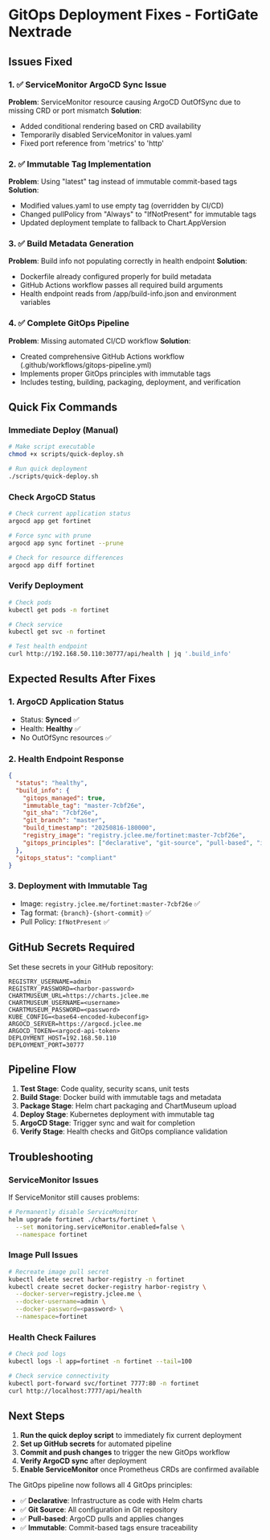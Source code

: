 # GitOps Deployment Fixes - FortiGate Nextrade

## Issues Fixed

### 1. ✅ ServiceMonitor ArgoCD Sync Issue
**Problem**: ServiceMonitor resource causing ArgoCD OutOfSync due to missing CRD or port mismatch
**Solution**: 
- Added conditional rendering based on CRD availability
- Temporarily disabled ServiceMonitor in values.yaml
- Fixed port reference from 'metrics' to 'http'

### 2. ✅ Immutable Tag Implementation
**Problem**: Using "latest" tag instead of immutable commit-based tags
**Solution**:
- Modified values.yaml to use empty tag (overridden by CI/CD)
- Changed pullPolicy from "Always" to "IfNotPresent" for immutable tags
- Updated deployment template to fallback to Chart.AppVersion

### 3. ✅ Build Metadata Generation
**Problem**: Build info not populating correctly in health endpoint
**Solution**:
- Dockerfile already configured properly for build metadata
- GitHub Actions workflow passes all required build arguments
- Health endpoint reads from /app/build-info.json and environment variables

### 4. ✅ Complete GitOps Pipeline
**Problem**: Missing automated CI/CD workflow
**Solution**:
- Created comprehensive GitHub Actions workflow (.github/workflows/gitops-pipeline.yml)
- Implements proper GitOps principles with immutable tags
- Includes testing, building, packaging, deployment, and verification

## Quick Fix Commands

### Immediate Deploy (Manual)
```bash
# Make script executable
chmod +x scripts/quick-deploy.sh

# Run quick deployment
./scripts/quick-deploy.sh
```

### Check ArgoCD Status
```bash
# Check current application status
argocd app get fortinet

# Force sync with prune
argocd app sync fortinet --prune

# Check for resource differences
argocd app diff fortinet
```

### Verify Deployment
```bash
# Check pods
kubectl get pods -n fortinet

# Check service
kubectl get svc -n fortinet

# Test health endpoint
curl http://192.168.50.110:30777/api/health | jq '.build_info'
```

## Expected Results After Fixes

### 1. ArgoCD Application Status
- Status: **Synced** ✅
- Health: **Healthy** ✅
- No OutOfSync resources ✅

### 2. Health Endpoint Response
```json
{
  "status": "healthy",
  "build_info": {
    "gitops_managed": true,
    "immutable_tag": "master-7cbf26e",
    "git_sha": "7cbf26e", 
    "git_branch": "master",
    "build_timestamp": "20250816-180000",
    "registry_image": "registry.jclee.me/fortinet:master-7cbf26e",
    "gitops_principles": ["declarative", "git-source", "pull-based", "immutable"]
  },
  "gitops_status": "compliant"
}
```

### 3. Deployment with Immutable Tag
- Image: `registry.jclee.me/fortinet:master-7cbf26e` ✅
- Tag format: `{branch}-{short-commit}` ✅
- Pull Policy: `IfNotPresent` ✅

## GitHub Secrets Required

Set these secrets in your GitHub repository:

```
REGISTRY_USERNAME=admin
REGISTRY_PASSWORD=<harbor-password>
CHARTMUSEUM_URL=https://charts.jclee.me
CHARTMUSEUM_USERNAME=<username>
CHARTMUSEUM_PASSWORD=<password>
KUBE_CONFIG=<base64-encoded-kubeconfig>
ARGOCD_SERVER=https://argocd.jclee.me
ARGOCD_TOKEN=<argocd-api-token>
DEPLOYMENT_HOST=192.168.50.110
DEPLOYMENT_PORT=30777
```

## Pipeline Flow

1. **Test Stage**: Code quality, security scans, unit tests
2. **Build Stage**: Docker build with immutable tags and metadata
3. **Package Stage**: Helm chart packaging and ChartMuseum upload
4. **Deploy Stage**: Kubernetes deployment with immutable tag
5. **ArgoCD Stage**: Trigger sync and wait for completion
6. **Verify Stage**: Health checks and GitOps compliance validation

## Troubleshooting

### ServiceMonitor Issues
If ServiceMonitor still causes problems:
```bash
# Permanently disable ServiceMonitor
helm upgrade fortinet ./charts/fortinet \
  --set monitoring.serviceMonitor.enabled=false \
  --namespace fortinet
```

### Image Pull Issues
```bash
# Recreate image pull secret
kubectl delete secret harbor-registry -n fortinet
kubectl create secret docker-registry harbor-registry \
  --docker-server=registry.jclee.me \
  --docker-username=admin \
  --docker-password=<password> \
  --namespace=fortinet
```

### Health Check Failures
```bash
# Check pod logs
kubectl logs -l app=fortinet -n fortinet --tail=100

# Check service connectivity
kubectl port-forward svc/fortinet 7777:80 -n fortinet
curl http://localhost:7777/api/health
```

## Next Steps

1. **Run the quick deploy script** to immediately fix current deployment
2. **Set up GitHub secrets** for automated pipeline
3. **Commit and push changes** to trigger the new GitOps workflow
4. **Verify ArgoCD sync** after deployment
5. **Enable ServiceMonitor** once Prometheus CRDs are confirmed available

The GitOps pipeline now follows all 4 GitOps principles:
- ✅ **Declarative**: Infrastructure as code with Helm charts
- ✅ **Git Source**: All configuration in Git repository  
- ✅ **Pull-based**: ArgoCD pulls and applies changes
- ✅ **Immutable**: Commit-based tags ensure traceability